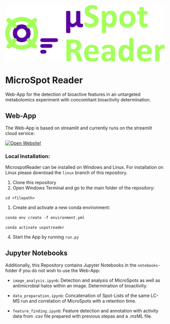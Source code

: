 ![image](assets/Logo.png)

# MicroSpot Reader

Web-App for the detection of bioactive features in an untargeted metabolomics experiment with concomitant bioactivity determination.

## Web-App

The Web-App is based on streamlit and currently runs on the streamlit cloud service:

[![Open Website!](https://static.streamlit.io/badges/streamlit_badge_black_white.svg)](https://uspotreader.streamlit.app/)

### Local Installation:

MicrospotReader can be installed on Windows and Linux. For installation on Linux please download the `linux` branch of this repository.

1. Clone this repository
2. Open Windows Terminal and go to the main folder of the repository:

`cd <filepath>`

1. Create and activate a new conda environment:

`conda env create -f environment.yml`

`conda activate uspotreader`

4. Start the App by running `run.py`


## Jupyter Notebooks

Additionally, this Repository contains Jupyter Notebooks in the `notebooks`-folder if you do not wish to use the Web-App:

- `image_analysis.ipynb`: Detection and analysis of MicroSpots as well as antimicrobial halos within an image. Determination of bioactivity.

- `data_preparation.ipynb`: Concatenation of Spot-Lists of the same LC-MS run and correlation of MicroSpots with a retention time.

- `feature_finding.ipynb`: Feature detection and annotation with activity data from .csv file prepared with previous stepas and a .mzML file.